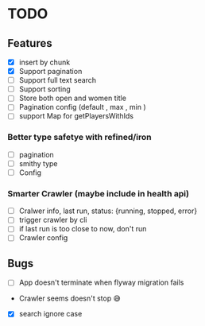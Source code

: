 # TODO

## Features

- [x] insert by chunk
- [x] Support pagination
- [ ] Support full text search
- [ ] Support sorting
- [ ] Store both open and women title
- [ ] Pagination config (default , max , min )
- [ ] support Map for getPlayersWithIds

### Better type safetye with refined/iron

- [ ] pagination
- [ ] smithy type
- [ ] Config

### Smarter Crawler (maybe include in health api)

- [ ] Cralwer info, last run, status: {running, stopped, error}
- [ ] trigger crawler by cli
- [ ] if last run is too close to now, don't run
- [ ] Crawler config

## Bugs

- [ ] App doesn't terminate when flyway migration fails
- Crawler seems doesn't stop :sweat_smile:
- [x] search ignore case
